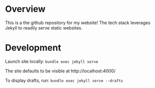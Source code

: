 # Overview
This is a the github repository for my website! The tech stack leverages Jekyll to readily serve static websites.

# Development
Launch site locally:
`bundle exec jekyll serve`

The site defaults to be visible at http://localhost:4000/

To display drafts, run:
`bundle exec jekyll serve --drafts`